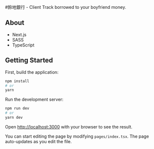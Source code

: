 #鈴地銀行 - Client
Track borrowed to your boyfriend money.

## About
* Next.js
* SASS
* TypeScript

## Getting Started

First, build the application:
```bash
npm install
# or
yarn
```


Run the development server:

```bash
npm run dev
# or
yarn dev
```

Open [http://localhost:3000](http://localhost:3000) with your browser to see the result.

You can start editing the page by modifying `pages/index.tsx`. The page auto-updates as you edit the file.
